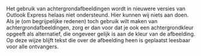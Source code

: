 Het gebruik van achtergrondafbeeldingen wordt in nieuwere versies van
Outlook Express helaas niet ondersteund. Hier kunnen wij niets aan doen.
Als je (om begrijpelijke redenen) toch gebruik wilt maken van
achtergrondafbeeldingen, zorg er dan voor dat je ook een
achtergrondkleur opgeeft als alternatief, die ongeveer gelijk is aan de
kleur van de afbeelding. Op deze wijze blijft tekst die over de
afbeelding heen is geplaatst leesbaar voor alle ontvangers.
